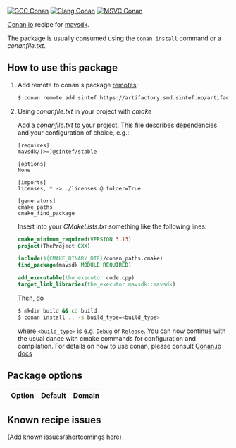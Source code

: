 [![GCC Conan](https://github.com/sintef-ocean/main/workflows/GCC%20Conan/badge.svg)](https://github.com/sintef-ocean/main/actions?query=workflow%3A"GCC+Conan")
[![Clang Conan](https://github.com/sintef-ocean/main/workflows/Clang%20Conan/badge.svg)](https://github.com/sintef-ocean/main/actions?query=workflow%3A"Clang+Conan")
[![MSVC Conan](https://github.com/sintef-ocean/main/workflows/MSVC%20Conan/badge.svg)](https://github.com/sintef-ocean/main/actions?query=workflow%3A"MSVC+Conan")


[Conan.io](https://conan.io) recipe for [mavsdk](https://mavsdk.mavlink.io/main/en/index.html).

The package is usually consumed using the `conan install` command or a *conanfile.txt*.

## How to use this package

1. Add remote to conan's package [remotes](https://docs.conan.io/en/latest/reference/commands/misc/remote.html?highlight=remotes):

   ```bash
   $ conan remote add sintef https://artifactory.smd.sintef.no/artifactory/api/conan/conan-local
   ```

2. Using *conanfile.txt* in your project with *cmake*

   Add a [*conanfile.txt*](http://docs.conan.io/en/latest/reference/conanfile_txt.html) to your project. This file describes dependencies and your configuration of choice, e.g.:

   ```
   [requires]
   mavsdk/[>=]@sintef/stable

   [options]
   None

   [imports]
   licenses, * -> ./licenses @ folder=True

   [generators]
   cmake_paths
   cmake_find_package
   ```

   Insert into your *CMakeLists.txt* something like the following lines:
   ```cmake
   cmake_minimum_required(VERSION 3.13)
   project(TheProject CXX)

   include(${CMAKE_BINARY_DIR}/conan_paths.cmake)
   find_package(mavsdk MODULE REQUIRED)

   add_executable(the_executor code.cpp)
   target_link_libraries(the_executor mavsdk::mavsdk)
   ```
   Then, do
   ```bash
   $ mkdir build && cd build
   $ conan install .. -s build_type=<build_type>
   ```
   where `<build_type>` is e.g. `Debug` or `Release`.
   You can now continue with the usual dance with cmake commands for configuration and compilation. For details on how to use conan, please consult [Conan.io docs](http://docs.conan.io/en/latest/)

## Package options

Option | Default | Domain
---|---|---

## Known recipe issues

(Add known issues/shortcomings here)
